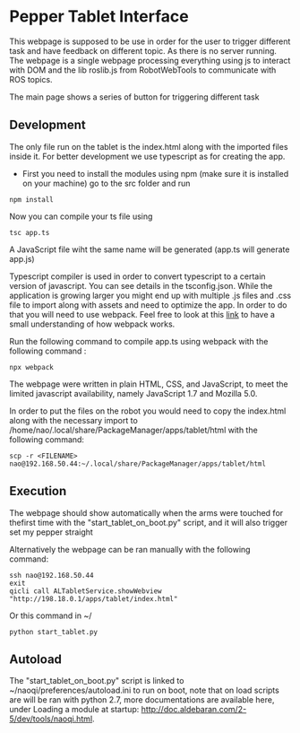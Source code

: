 Pepper Tablet Interface
===================

This webpage is supposed to be use in order for the user to trigger different task and have feedback on different topic.
As there is no server running. The webpage is a single webpage processing everything using js to interact with DOM and 
the lib roslib.js from RobotWebTools to communicate with ROS topics.

The main page shows a series of button for triggering different task

## Development

The only file run on the tablet is the index.html along with the imported files inside it.
For better development we use typescript as for creating the app.

- First you need to install the modules using npm (make sure it is installed on your machine) 
go to the src folder and run 
```
npm install
```

Now you can compile your ts file using 
```
tsc app.ts
```
A JavaScript file wiht the same name will be generated (app.ts will generate app.js)  

Typescript compiler is used in order to convert typescript to a certain version of javascript. You can see details in the tsconfig.json.
While the application is growing larger you might end up with multiple .js files and .css file to import along with assets and need to optimize the app.
In order to do that you will need to use webpack. Feel free to look at this [link](https://www.youtube.com/watch?v=5IG4UmULyoA) to have a small understanding of how 
webpack works.

Run the following command to compile app.ts using webpack with the following command :
```
npx webpack
```

The webpage were written in plain HTML, CSS, and JavaScript, to meet the limited javascript availability, namely JavaScript 1.7 and Mozilla 5.0.

In order to put the files on the robot you would need to copy the index.html along with the necessary import to /home/nao/.local/share/PackageManager/apps/tablet/html with the following command:
```
scp -r <FILENAME> nao@192.168.50.44:~/.local/share/PackageManager/apps/tablet/html
```

## Execution

The webpage should show automatically when the arms were touched for thefirst time with the "start_tablet_on_boot.py" script, 
and it will also trigger set my pepper straight

Alternatively the webpage can be ran manually with the following command:
```
ssh nao@192.168.50.44
exit
qicli call ALTabletService.showWebview "http://198.18.0.1/apps/tablet/index.html"
```
Or this command in ~/
```
python start_tablet.py
```

## Autoload

The "start_tablet_on_boot.py" script is linked to ~/naoqi/preferences/autoload.ini to run on boot, note that on load scripts are will be ran with python 2.7, more documentations are available here, under Loading a module at startup: http://doc.aldebaran.com/2-5/dev/tools/naoqi.html.
